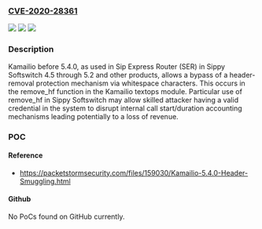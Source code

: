 ### [CVE-2020-28361](https://cve.mitre.org/cgi-bin/cvename.cgi?name=CVE-2020-28361)
![](https://img.shields.io/static/v1?label=Product&message=n%2Fa&color=blue)
![](https://img.shields.io/static/v1?label=Version&message=n%2Fa&color=blue)
![](https://img.shields.io/static/v1?label=Vulnerability&message=n%2Fa&color=brighgreen)

### Description

Kamailio before 5.4.0, as used in Sip Express Router (SER) in Sippy Softswitch 4.5 through 5.2 and other products, allows a bypass of a header-removal protection mechanism via whitespace characters. This occurs in the remove_hf function in the Kamailio textops module. Particular use of remove_hf in Sippy Softswitch may allow skilled attacker having a valid credential in the system to disrupt internal call start/duration accounting mechanisms leading potentially to a loss of revenue.

### POC

#### Reference
- https://packetstormsecurity.com/files/159030/Kamailio-5.4.0-Header-Smuggling.html

#### Github
No PoCs found on GitHub currently.

